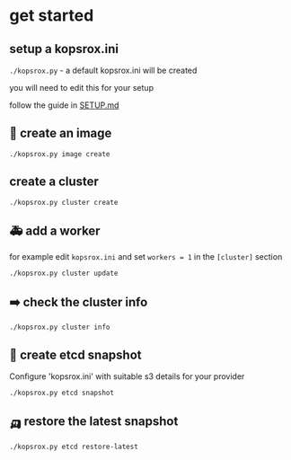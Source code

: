 # get started

## setup a kopsrox.ini

`./kopsrox.py` - a default kopsrox.ini will be created

you will need to edit this for your setup

follow the guide in [SETUP.md](SETUP.md)

## 🥑 create an image

`./kopsrox.py image create`

## create a cluster

`./kopsrox.py cluster create`

## 🚑 add a worker

for example edit `kopsrox.ini` and set `workers = 1` in the `[cluster]` section

`./kopsrox.py cluster update`

## ➡️ check the cluster info

`./kopsrox.py cluster info`

## 🍎 create etcd snapshot 

Configure 'kopsrox.ini' with suitable s3 details for your provider

`./kopsrox.py etcd snapshot`

## 🛺 restore the latest snapshot

`./kopsrox.py etcd restore-latest`

